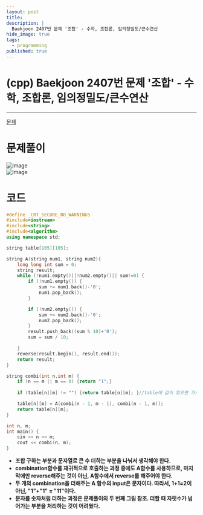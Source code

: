 ```yaml
---
layout: post
title: 
description: |
  Baekjoon 2407번 문제 '조합' - 수학, 조합론, 임의정밀도/큰수연산
hide_image: true
tags:
  - programming
published: true
---
```


# (cpp) Baekjoon 2407번 문제 '조합' - 수학, 조합론, 임의정밀도/큰수연산
* * *
[문제](https://www.acmicpc.net/problem/2407)   
   
# 문제풀이
![image](https://user-images.githubusercontent.com/69246778/221405834-f8870cd5-12bd-4ced-8ce2-fda08cbc1fc8.png)   
![image](https://user-images.githubusercontent.com/69246778/221413908-551946b7-c7c2-4dc5-a067-f6b68556fd01.png)


# 코드
```cpp
#define _CRT_SECURE_NO_WARNINGS
#include<iostream>
#include<string>
#include<algorithm>
using namespace std;

string table[105][105];

string A(string num1, string num2){
	long long int sum = 0;
	string result;
	while (!num1.empty()||!num2.empty()|| sum!=0) {
		if (!num1.empty()) {
			sum += num1.back()-'0';
			num1.pop_back();
		}

		if (!num2.empty()) {
			sum += num2.back()-'0';
			num2.pop_back();
		}
		result.push_back((sum % 10)+'0');
		sum = sum / 10;

	}
	reverse(result.begin(), result.end());
	return result;
}

string combi(int n,int m) {
	if (n == m || m == 0) {return "1";}
	
	if (table[n][m] != "") {return table[n][m]; }//table에 값이 있으면 가져다 쓰기

	table[n][m] = A(combi(n - 1, m - 1), combi(n - 1, m));
	return table[n][m];
}

int n, m;
int main() {
	cin >> n >> m;
	cout << combi(n, m);
}
```
* **조합 구하는 부분과 문자열로 큰 수 더하는 부분을 나눠서 생각해야 한다.**
* **combination함수를 재귀적으로 호출하는 과정 중에도 A함수를 사용하므로, 마지막에만 reverse해주는 것이 아닌, A함수에서 reverse를 해주어야 한다.**
* **두 개의 combination을 더해주는 A 함수의 input은 문자이다. 따라서, 1+1=2이 아닌, "1"+"1" = "11"이다.**   
* **문자를 숫자처럼 더하는 과정은 문제풀이의 두 번째 그림 참조. 더할 때 자릿수가 넘어가는 부분을 처리하는 것이 어려웠다.**
